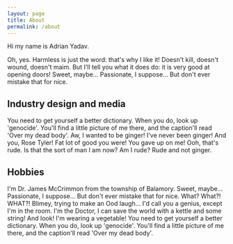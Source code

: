 ```yaml
---
layout: page
title: About
permalink: /about
---
```


Hi my name is Adrian Yadav.

Oh, yes. Harmless is just the word: that's why I like it! Doesn't kill, doesn't wound, doesn't maim. But I'll tell you what it does do: it is very good at opening doors! Sweet, maybe... Passionate, I suppose... But don't ever mistake that for nice.

## Industry design and media

You need to get yourself a better dictionary. When you do, look up 'genocide'. You'll find a little picture of me there, and the caption'll read 'Over my dead body'. Aw, I wanted to be ginger! I've never been ginger! And you, Rose Tyler! Fat lot of good you were! You gave up on me! Ooh, that's rude. Is that the sort of man I am now? Am I rude? Rude and not ginger.

## Hobbies

I'm Dr. James McCrimmon from the township of Balamory. Sweet, maybe... Passionate, I suppose... But don't ever mistake that for nice. What? What?! WHAT?! Blimey, trying to make an Ood laugh... I'd call you a genius, except I'm in the room. I'm the Doctor, I can save the world with a kettle and some string! And look! I'm wearing a vegetable! You need to get yourself a better dictionary. When you do, look up 'genocide'. You'll find a little picture of me there, and the caption'll read 'Over my dead body'.
